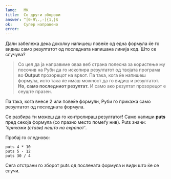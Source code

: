 ```yaml
---
lang:   MK
title:  Со други зборови
answer: ^[0-9\.,-]{1,}$
ok:     Супер направено
error:
---
```


Дали забележа дека доколку напишеш повеќе од една формула ќе го видиш само резултатот од последната напишана линија код.
Што се случува?

> Со цел да ја направиме оваа веб страна полесна за користење му посочив на Руби да го ископира резултатот од твојата програма во
> **Output** прозорецот на врвот. Па така, кога ќе напишеш формула, исто така ќе имаш можност да го видиш и резултатот.
> __Но, само последниот резултат.__ И само ако резултат прозорецот е сеуште празен.

Па така, кога внесе 2 или повеќе формули, Руби го прикажа само резултатот од последната формула.

Се разбира ти можеш да го контролираш резултатот! Само напиши __puts__ пред секоја формула 
(со празно место помеѓу нив). Puts значи: *'прикажи (стави) нешто на екранот'*.

Пробај го следново:

    puts 4 * 10
    puts 5 - 12
    puts 30 / 4

Сега отстрани го зборот puts од послената формула и види што ќе се случи.
